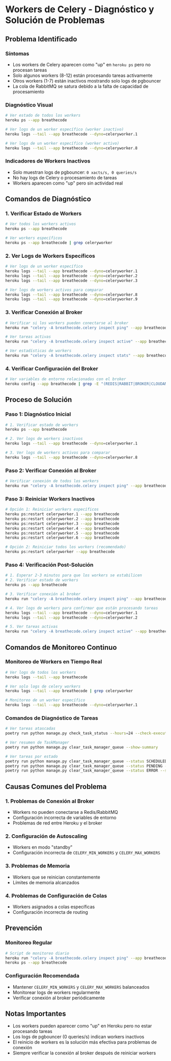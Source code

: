 # Workers de Celery - Diagnóstico y Solución de Problemas

## Problema Identificado

### Síntomas
- Los workers de Celery aparecen como "up" en `heroku ps` pero no procesan tareas
- Solo algunos workers (8-12) están procesando tareas activamente
- Otros workers (1-7) están inactivos mostrando solo logs de pgbouncer
- La cola de RabbitMQ se satura debido a la falta de capacidad de procesamiento

### Diagnóstico Visual
```bash
# Ver estado de todos los workers
heroku ps --app breathecode

# Ver logs de un worker específico (worker inactivo)
heroku logs --tail --app breathecode --dyno=celeryworker.1

# Ver logs de un worker específico (worker activo)
heroku logs --tail --app breathecode --dyno=celeryworker.8
```

### Indicadores de Workers Inactivos
- Solo muestran logs de pgbouncer: `0 xacts/s, 0 queries/s`
- No hay logs de Celery o procesamiento de tareas
- Workers aparecen como "up" pero sin actividad real

## Comandos de Diagnóstico

### 1. Verificar Estado de Workers
```bash
# Ver todos los workers activos
heroku ps --app breathecode

# Ver workers específicos
heroku ps --app breathecode | grep celeryworker
```

### 2. Ver Logs de Workers Específicos
```bash
# Ver logs de un worker específico
heroku logs --tail --app breathecode --dyno=celeryworker.1
heroku logs --tail --app breathecode --dyno=celeryworker.2
heroku logs --tail --app breathecode --dyno=celeryworker.3

# Ver logs de workers activos para comparar
heroku logs --tail --app breathecode --dyno=celeryworker.8
heroku logs --tail --app breathecode --dyno=celeryworker.9
```

### 3. Verificar Conexión al Broker
```bash
# Verificar si los workers pueden conectarse al broker
heroku run "celery -A breathecode.celery inspect ping" --app breathecode

# Ver tareas activas
heroku run "celery -A breathecode.celery inspect active" --app breathecode

# Ver estadísticas de workers
heroku run "celery -A breathecode.celery inspect stats" --app breathecode
```

### 4. Verificar Configuración del Broker
```bash
# Ver variables de entorno relacionadas con el broker
heroku config --app breathecode | grep -E "(REDIS|RABBIT|BROKER|CLOUDAMQP)"
```

## Proceso de Solución

### Paso 1: Diagnóstico Inicial
```bash
# 1. Verificar estado de workers
heroku ps --app breathecode

# 2. Ver logs de workers inactivos
heroku logs --tail --app breathecode --dyno=celeryworker.1

# 3. Ver logs de workers activos para comparar
heroku logs --tail --app breathecode --dyno=celeryworker.8
```

### Paso 2: Verificar Conexión al Broker
```bash
# Verificar conexión de todos los workers
heroku run "celery -A breathecode.celery inspect ping" --app breathecode
```

### Paso 3: Reiniciar Workers Inactivos
```bash
# Opción 1: Reiniciar workers específicos
heroku ps:restart celeryworker.1 --app breathecode
heroku ps:restart celeryworker.2 --app breathecode
heroku ps:restart celeryworker.3 --app breathecode
heroku ps:restart celeryworker.4 --app breathecode
heroku ps:restart celeryworker.5 --app breathecode
heroku ps:restart celeryworker.6 --app breathecode

# Opción 2: Reiniciar todos los workers (recomendado)
heroku ps:restart celeryworker --app breathecode
```

### Paso 4: Verificación Post-Solución
```bash
# 1. Esperar 2-3 minutos para que los workers se estabilicen
# 2. Verificar estado de workers
heroku ps --app breathecode

# 3. Verificar conexión al broker
heroku run "celery -A breathecode.celery inspect ping" --app breathecode

# 4. Ver logs de workers para confirmar que están procesando tareas
heroku logs --tail --app breathecode --dyno=celeryworker.1
heroku logs --tail --app breathecode --dyno=celeryworker.2

# 5. Ver tareas activas
heroku run "celery -A breathecode.celery inspect active" --app breathecode
```

## Comandos de Monitoreo Continuo

### Monitoreo de Workers en Tiempo Real
```bash
# Ver logs de todos los workers
heroku logs --tail --app breathecode

# Ver solo logs de celery workers
heroku logs --tail --app breathecode | grep celeryworker

# Monitoreo de un worker específico
heroku logs --tail --app breathecode --dyno=celeryworker.1
```

### Comandos de Diagnóstico de Tareas
```bash
# Ver tareas atascadas
poetry run python manage.py check_task_status --hours=24 --check-execution --limit=10

# Ver resumen de TaskManager
poetry run python manage.py clear_task_manager_queue --show-summary

# Ver tareas por estado
poetry run python manage.py clear_task_manager_queue --status SCHEDULED --show-summary
poetry run python manage.py clear_task_manager_queue --status PENDING --show-summary
poetry run python manage.py clear_task_manager_queue --status ERROR --show-summary
```

## Causas Comunes del Problema

### 1. Problemas de Conexión al Broker
- Workers no pueden conectarse a Redis/RabbitMQ
- Configuración incorrecta de variables de entorno
- Problemas de red entre Heroku y el broker

### 2. Configuración de Autoscaling
- Workers en modo "standby"
- Configuración incorrecta de `CELERY_MIN_WORKERS` y `CELERY_MAX_WORKERS`

### 3. Problemas de Memoria
- Workers que se reinician constantemente
- Límites de memoria alcanzados

### 4. Problemas de Configuración de Colas
- Workers asignados a colas específicas
- Configuración incorrecta de routing

## Prevención

### Monitoreo Regular
```bash
# Script de monitoreo diario
heroku run "celery -A breathecode.celery inspect ping" --app breathecode
heroku ps --app breathecode
```

### Configuración Recomendada
- Mantener `CELERY_MIN_WORKERS` y `CELERY_MAX_WORKERS` balanceados
- Monitorear logs de workers regularmente
- Verificar conexión al broker periódicamente

## Notas Importantes

- Los workers pueden aparecer como "up" en Heroku pero no estar procesando tareas
- Los logs de pgbouncer (0 queries/s) indican workers inactivos
- El reinicio de workers es la solución más efectiva para problemas de conexión
- Siempre verificar la conexión al broker después de reiniciar workers
